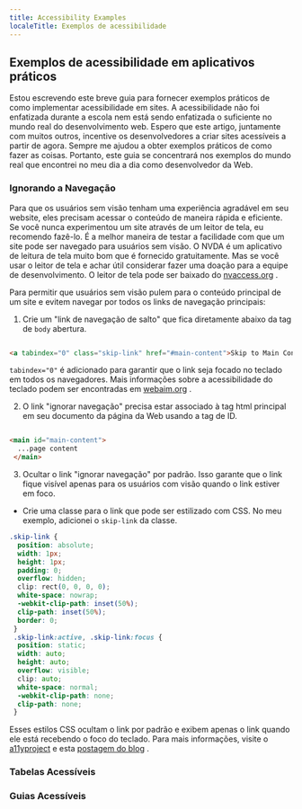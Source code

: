 ```yaml
---
title: Accessibility Examples
localeTitle: Exemplos de acessibilidade
---
```

## Exemplos de acessibilidade em aplicativos práticos

Estou escrevendo este breve guia para fornecer exemplos práticos de como implementar acessibilidade em sites. A acessibilidade não foi enfatizada durante a escola nem está sendo enfatizada o suficiente no mundo real do desenvolvimento web. Espero que este artigo, juntamente com muitos outros, incentive os desenvolvedores a criar sites acessíveis a partir de agora. Sempre me ajudou a obter exemplos práticos de como fazer as coisas. Portanto, este guia se concentrará nos exemplos do mundo real que encontrei no meu dia a dia como desenvolvedor da Web.

### Ignorando a Navegação

Para que os usuários sem visão tenham uma experiência agradável em seu website, eles precisam acessar o conteúdo de maneira rápida e eficiente. Se você nunca experimentou um site através de um leitor de tela, eu recomendo fazê-lo. É a melhor maneira de testar a facilidade com que um site pode ser navegado para usuários sem visão. O NVDA é um aplicativo de leitura de tela muito bom que é fornecido gratuitamente. Mas se você usar o leitor de tela e achar útil considerar fazer uma doação para a equipe de desenvolvimento. O leitor de tela pode ser baixado do [nvaccess.org](https://www.nvaccess.org/download/) .

Para permitir que usuários sem visão pulem para o conteúdo principal de um site e evitem navegar por todos os links de navegação principais:

1.  Crie um "link de navegação de salto" que fica diretamente abaixo da tag de `body` abertura.

```html

<a tabindex="0" class="skip-link" href="#main-content">Skip to Main Content</a> 
```

`tabindex="0"` é adicionado para garantir que o link seja focado no teclado em todos os navegadores. Mais informações sobre a acessibilidade do teclado podem ser encontradas em [webaim.org](https://webaim.org/techniques/keyboard/tabindex) .

2.  O link "ignorar navegação" precisa estar associado à tag html principal em seu documento da página da Web usando a tag de ID.

```html

<main id="main-content"> 
  ...page content 
 </main> 
```

3.  Ocultar o link "ignorar navegação" por padrão. Isso garante que o link fique visível apenas para os usuários com visão quando o link estiver em foco.

*   Crie uma classe para o link que pode ser estilizado com CSS. No meu exemplo, adicionei o `skip-link` da classe.

```css
.skip-link { 
  position: absolute; 
  width: 1px; 
  height: 1px; 
  padding: 0; 
  overflow: hidden; 
  clip: rect(0, 0, 0, 0); 
  white-space: nowrap; 
  -webkit-clip-path: inset(50%); 
  clip-path: inset(50%); 
  border: 0; 
 } 
 .skip-link:active, .skip-link:focus { 
  position: static; 
  width: auto; 
  height: auto; 
  overflow: visible; 
  clip: auto; 
  white-space: normal; 
  -webkit-clip-path: none; 
  clip-path: none; 
 } 
```

Esses estilos CSS ocultam o link por padrão e exibem apenas o link quando ele está recebendo o foco do teclado. Para mais informações, visite o [a11yproject](http://a11yproject.com/posts/how-to-hide-content) e esta [postagem do blog](http://hugogiraudel.com/2016/10/13/css-hide-and-seek/) .

### Tabelas Acessíveis

### Guias Acessíveis
